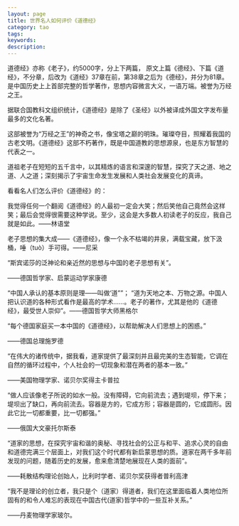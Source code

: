 ```yaml
---
layout: page
title: 世界名人如何评价《道德经》
category: tao
tags:
keywords:
description:
---
```


道德经》亦称《老子》，约5000字，分上下两篇， 原文上篇《德经》、下篇《道经》，不分章，后改为《道经》37章在前，第38章之后为《德经》，并分为81章。是中国历史上上首部完整的哲学著作，思想内容微言大义，一语万端。被誉为万经之王。


据联合国教科文组织统计，《道德经》是除了《圣经》以外被译成外国文字发布量最多的文化名著。

这部被誉为“万经之王”的神奇之书，像宝塔之巅的明珠。璀璨夺目，照耀着我国的古老文明。《道德经》这部不朽著作，既是中国道教的思想源泉，也是东方智慧的代表之一。


道祖老子在短短的五千言中，以其精炼的语言和深邃的智慧，探究了天之道、地之道、人之道；深刻揭示了宇宙生命发生发展和人类社会发展变化的真谛。


看看名人们怎么评价《道德经》的：


我觉得任何一个翻阅《道德经》的人最初一定会大笑；然后笑他自己竟然会这样笑；最后会觉得很需要这种学说。至少，这会是大多数人初读老子的反应，我自己就是如此。——林语堂


老子思想的集大成——《道德经》，像一个永不枯竭的井泉，满载宝藏，放下汲桶，唾（tuò）手可得。——尼采


“斯宾诺莎的泛神论和亲近然的思想与中国的老子思想有关”。

——德国哲学家、启蒙运动学家康德


“中国人承认的基本原则是理——叫做‘道””； “道为天地之本、万物之源。中国人把认识道的各种形式看作是最高的学术……。老子的著作，尤其是他的《道德经》，最受世人崇仰”。——德国哲学大师黑格尔


“每个德国家庭买一本中国的《道德经》，以帮助解决人们思想上的困惑。”

——德国总理施罗德

“在伟大的诸传统中，据我看，道家提供了最深刻并且最完美的生态智能，它调在自然的循环过程中，个人社会的一切现象和潜在两者的基本一致。”

——美国物理学家、诺贝尔奖得主卡普拉


“做人应该像老子所说的如水一般。没有障碍，它向前流去；遇到堤坝，停下来；堤坝出了缺口，再向前流去。容器是方的，它成方形；容器是圆的，它成圆形。因此它比一切都重要，比一切都强。”

——俄国大文豪托尔斯泰

“道家的思想，在探究宇宙和谐的奥秘、寻找社会的公正与和平、追求心灵的自由和道德完满三个层面上，对我们这个时代都有新启蒙思想的质。道家在两千多年前发现的问题，随着历史的发展，愈来愈清楚地展现在人类的面前”。

——耗散结构理论创始人，比利时学者、诺贝尔奖获得者普利高津


“我不是理论的创立者，我只是个（道家）得道者，我们在这里面临着人类地位所固有的和令人难忘的表现在中国古代(道家)哲学中的一些互补关系。”

——丹麦物理学家玻尔。






